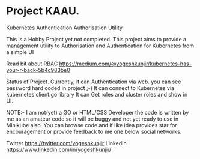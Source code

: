 # Project KAAU.

Kubernetes Authentication Authorisation Utility

This is a Hobby Project yet not completed. This project aims to provide a management utility to Authorisation and Authentication for Kubernetes from a simple UI

Read bit about RBAC
https://medium.com/@yogeshkunjir/kubernetes-has-your-r-back-5b4c983be0


Status of Project.
Currently, it can Authentication via web. you can see password hard coded in project ;-)
It can connect to Kubernetes via kubernetes client.go library
It can Get roles and cluster roles and show in UI.


NOTE:- I am not(yet) a GO or HTML/CSS Developer the code is written by me as an amateur code so it will be buggy and not yet ready to use in Minikube also. You can browse code and if like idea provides star for encouragement or provide feedback to me one below social networks. 

Twitter https://twitter.com/yogeshkunjir
LinkedIn https://www.linkedin.com/in/yogeshkunjir/

